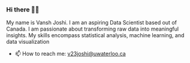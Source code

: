 ### Hi there 👋🤩

My name is Vansh Joshi. I am an aspiring Data Scientist based out of Canada. I am passionate about transforming raw data into meaningful insights. My skills encompass statistical analysis, machine learning, and data visualization

- 📫 How to reach me: v23joshi@uwaterloo.ca

<!--
**vanshuwjoshi/vanshuwjoshi** is a ✨ _special_ ✨ repository because its `README.md` (this file) appears on your GitHub profile.

Here are some ideas to get you started:

- 🔭 I’m currently working on ...
- 🌱 I’m currently learning ...
- 👯 I’m looking to collaborate on ...
- 🤔 I’m looking for help with ...
- 💬 Ask me about ...
- ⚡ Fun fact: ...
-->
